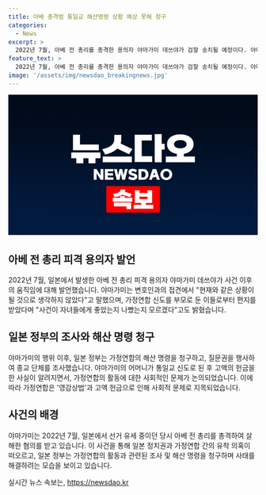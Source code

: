 ```yaml
---
title: 아베 총격범 통일교 해산명령 상황 예상 못해 청구
categories:
  - News
excerpt: >
  2022년 7월, 아베 전 총리를 총격한 용의자 야마가미 데쓰야가 검찰 송치될 예정이다. 야마가미는 세계평화통일가정연합(옛 통일교·가정연합)에 대한 해산명령 청구 등에 대해 예상치 못한 상황이라고 말했으며, 가정연합의 신도로부터 편지를 받고 있다고 밝혔다. 아베 전 총리를 살해한 후에도 가정연합과의 유착이 문제가 되었고, 일본 정부는 가정연합의 고액 헌금 등을 수사하고 있다. 해당 신종 사건은 일본 정치권과 종교 단체 간 관계에 대한 논란을 촉발시켰다.
feature_text: >
  2022년 7월, 아베 전 총리를 총격한 용의자 야마가미 데쓰야가 검찰 송치될 예정이다. 야마가미는 세계평화통일가정연합(옛 통일교·가정연합)에 대한 해산명령 청구 등에 대해 예상치 못한 상황이라고 말했으며, 가정연합의 신도로부터 편지를 받고 있다고 밝혔다. 아베 전 총리를 살해한 후에도 가정연합과의 유착이 문제가 되었고, 일본 정부는 가정연합의 고액 헌금 등을 수사하고 있다. 해당 신종 사건은 일본 정치권과 종교 단체 간 관계에 대한 논란을 촉발시켰다.
image: '/assets/img/newsdao_breakingnews.jpg'
---
```


<p><img src="/assets/img/newsdao_breakingnews.jpg" alt="pcversion 속보" /></p>

<h2 data-ke-size="size26">아베 전 총리 피격 용의자 발언</h2>

<p data-ke-size="size16">2022년 7월, 일본에서 발생한 아베 전 총리 피격 용의자 야마가미 데쓰야가 사건 이후의 움직임에 대해 발언했습니다. 야마가미는 변호인과의 접견에서 "현재와 같은 상황이 될 것으로 생각하지 않았다"고 말했으며, 가정연합 신도를 부모로 둔 이들로부터 편지를 받았다며 "사건이 자녀들에게 좋았는지 나빴는지 모르겠다"고도 밝혔습니다.</p>

<h2 data-ke-size="size26">일본 정부의 조사와 해산 명령 청구</h2>

<p data-ke-size="size16">야마가미의 행위 이후, 일본 정부는 가정연합의 해산 명령을 청구하고, 질문권을 행사하여 종교 단체를 조사했습니다. 야마가미의 어머니가 통일교 신도로 된 후 고액의 헌금을 한 사실이 알려지면서, 가정연합의 활동에 대한 사회적인 문제가 논의되었습니다. 이에 따라 가정연합은 '영감상법'과 고액 헌금으로 인해 사회적 문제로 지목되었습니다.</p>

<h2 data-ke-size="size26">사건의 배경</h2>

<p data-ke-size="size16">야마가미는 2022년 7월, 일본에서 선거 유세 중이던 당시 아베 전 총리를 총격하여 살해한 혐의를 받고 있습니다. 이 사건을 통해 일본 정치권과 가정연합 간의 유착 의혹이 떠오르고, 일본 정부는 가정연합의 활동과 관련된 조사 및 해산 명령을 청구하며 사태를 해결하려는 모습을 보이고 있습니다.</p>
실시간 뉴스 속보는, <a href="https://newsdao.kr" rel="dofollow">https://newsdao.kr</a>


